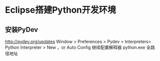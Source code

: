 # Eclipse搭建Python开发环境

## 安装PyDev
http://pydev.org/updates
Window > Preferences > Pydev > Interpreters> Python   Interpreter  > New ，or Auto Config 继续配置解释器
python.exe 全路径地址